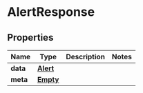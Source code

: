 
# AlertResponse

## Properties
Name | Type | Description | Notes
------------ | ------------- | ------------- | -------------
**data** | [**Alert**](Alert.md) |  | 
**meta** | [**Empty**](Empty.md) |  | 



